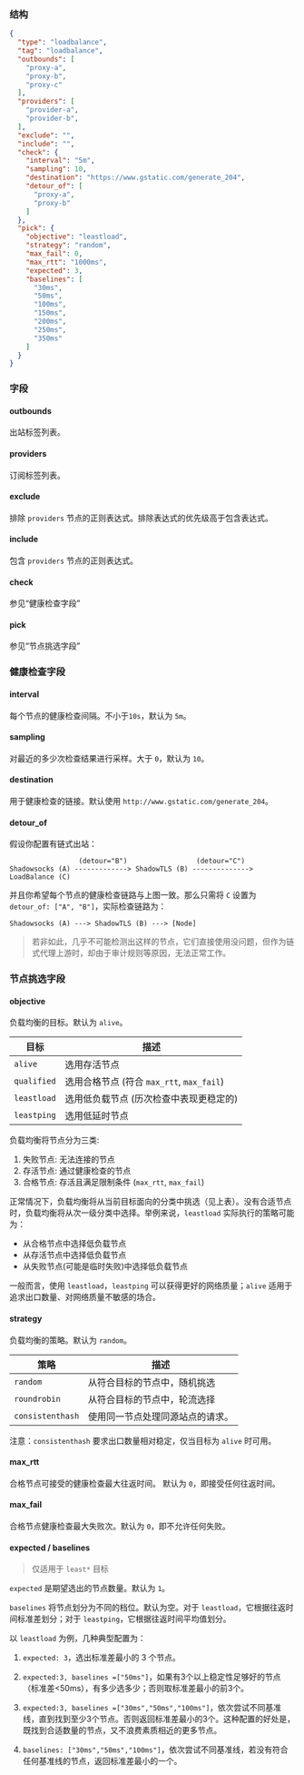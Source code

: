 ### 结构

```json
{
  "type": "loadbalance",
  "tag": "loadbalance",
  "outbounds": [
    "proxy-a",
    "proxy-b",
    "proxy-c"
  ],
  "providers": [
    "provider-a",
    "provider-b",
  ],
  "exclude": "",
  "include": "",
  "check": {
    "interval": "5m",
    "sampling": 10,
    "destination": "https://www.gstatic.com/generate_204",
    "detour_of": [
      "proxy-a",
      "proxy-b"
    ]
  },
  "pick": {
    "objective": "leastload",
    "strategy": "random",
    "max_fail": 0,
    "max_rtt": "1000ms",
    "expected": 3,
    "baselines": [
      "30ms",
      "50ms",
      "100ms",
      "150ms",
      "200ms",
      "250ms",
      "350ms"
    ]
  }
}
```

### 字段

#### outbounds

出站标签列表。

#### providers

订阅标签列表。

#### exclude

排除 `providers` 节点的正则表达式。排除表达式的优先级高于包含表达式。

#### include

包含 `providers` 节点的正则表达式。

#### check

参见“健康检查字段”

#### pick

参见“节点挑选字段”

### 健康检查字段

#### interval

每个节点的健康检查间隔。不小于`10s`，默认为 `5m`。

#### sampling

对最近的多少次检查结果进行采样。大于 `0`，默认为 `10`。

#### destination

用于健康检查的链接。默认使用 `http://www.gstatic.com/generate_204`。

#### detour_of

假设你配置有链式出站：

```
                 (detour="B")                 (detour="C")
Shadowsocks (A) -------------> ShadowTLS (B) --------------> LoadBalance (C)
```

并且你希望每个节点的健康检查链路与上图一致。那么只需将 `C` 设置为 `detour_of: ["A", "B"]`，实际检查链路为：

```
Shadowsocks (A) ---> ShadowTLS (B) ---> [Node]
```

> 若非如此，几乎不可能检测出这样的节点，它们直接使用没问题，但作为链式代理上游时，却由于审计规则等原因，无法正常工作。

### 节点挑选字段

#### objective

负载均衡的目标。默认为 `alive`。

| 目标        | 描述                                      |
| ----------- | ----------------------------------------- |
| `alive`     | 选用存活节点                              |
| `qualified` | 选用合格节点 (符合 `max_rtt`, `max_fail`) |
| `leastload` | 选用低负载节点 (历次检查中表现更稳定的)   |
| `leastping` | 选用低延时节点                            |

负载均衡将节点分为三类:

1. 失败节点: 无法连接的节点
2. 存活节点: 通过健康检查的节点
3. 合格节点: 存活且满足限制条件 (`max_rtt`, `max_fail`)

正常情况下，负载均衡将从当前目标面向的分类中挑选（见上表）。没有合适节点时，负载均衡将从次一级分类中选择。举例来说，`leastload` 实际执行的策略可能为：

- 从合格节点中选择低负载节点
- 从存活节点中选择低负载节点
- 从失败节点(可能是临时失败)中选择低负载节点

一般而言，使用 `leastload`，`leastping` 可以获得更好的网络质量；`alive` 适用于追求出口数量、对网络质量不敏感的场合。

#### strategy

负载均衡的策略。默认为 `random`。

| 策略             | 描述                             |
| ---------------- | -------------------------------- |
| `random`         | 从符合目标的节点中，随机挑选     |
| `roundrobin`     | 从符合目标的节点中，轮流选择     |
| `consistenthash` | 使用同一节点处理同源站点的请求。 |

注意：`consistenthash` 要求出口数量相对稳定，仅当目标为 `alive` 时可用。

#### max_rtt

合格节点可接受的健康检查最大往返时间。 默认为 `0`，即接受任何往返时间。

#### max_fail

合格节点健康检查最大失败次。默认为 `0`，即不允许任何失败。

#### expected / baselines

> 仅适用于 `least*` 目标

`expected` 是期望选出的节点数量。默认为 `1`。

`baselines` 将节点划分为不同的档位。默认为空。对于 `leastload`，它根据往返时间标准差划分；对于 `leastping`，它根据往返时间平均值划分。

以 `leastload` 为例，几种典型配置为：

1. `expected: 3`，选出标准差最小的 3 个节点。

1. `expected:3, baselines =["50ms"]`，如果有3个以上稳定性足够好的节点（标准差<50ms），有多少选多少；否则取标准差最小的前3个。

1. `expected:3, baselines =["30ms","50ms","100ms"]`，依次尝试不同基准线，直到找到至少3个节点。否则返回标准差最小的3个。这种配置的好处是，既找到合适数量的节点，又不浪费素质相近的更多节点。
1. `baselines: ["30ms","50ms","100ms"]`，依次尝试不同基准线，若没有符合任何基准线的节点，返回标准差最小的一个。
